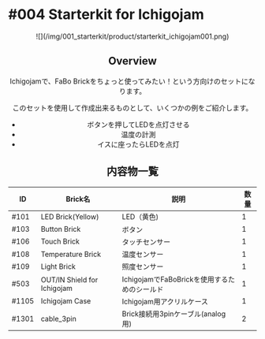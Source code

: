 # #004 Starterkit for Ichigojam

<center>
![](/img/001_starterkit/product/starterkit_ichigojam001.png)
<!--COLORME-->

## Overview
Ichigojamで、FaBo Brickをちょっと使ってみたい！という方向けのセットになります。

このセットを使用して作成出来るものとして、いくつかの例をご紹介します。
- ボタンを押してLEDを点灯させる
- 温度の計測
- イスに座ったらLEDを点灯

## 内容物一覧

|ID|Brick名|説明|数量|
|--|--|--|--|
|#101|LED Brick(Yellow)|LED（黄色)|1|
|#103|Button Brick|ボタン|1|
|#106|Touch Brick|タッチセンサー|1|
|#108|Temperature Brick|温度センサー|1|
|#109|Light Brick|照度センサー|1|
|#503|OUT/IN Shield for Ichigojam|IchigojamでFaBoBrickを使用するためのシールド|1|
|#1105|Ichigojam Case|Ichigojam用アクリルケース|1|
|#1301|cable_3pin|Brick接続用3pinケーブル(analog用)|2|
